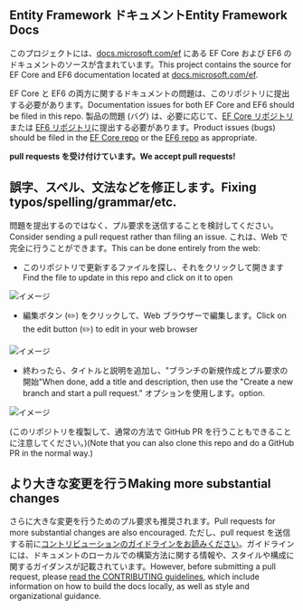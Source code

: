 ## <a name="entity-framework-docs"></a><span data-ttu-id="1b308-101">Entity Framework ドキュメント</span><span class="sxs-lookup"><span data-stu-id="1b308-101">Entity Framework Docs</span></span>

<span data-ttu-id="1b308-102">このプロジェクトには、[docs.microsoft.com/ef](https://docs.microsoft.com/ef/) にある EF Core および EF6 のドキュメントのソースが含まれています。</span><span class="sxs-lookup"><span data-stu-id="1b308-102">This project contains the source for EF Core and EF6 documentation located at [docs.microsoft.com/ef](https://docs.microsoft.com/ef/).</span></span> 

<span data-ttu-id="1b308-103">EF Core と EF6 の両方に関するドキュメントの問題は、このリポジトリに提出する必要があります。</span><span class="sxs-lookup"><span data-stu-id="1b308-103">Documentation issues for both EF Core and EF6 should be filed in this repo.</span></span> <span data-ttu-id="1b308-104">製品の問題 (バグ) は、必要に応じて、[EF Core リポジトリ](https://github.com/dotnet/efcore)または [EF6 リポジトリ](https://github.com/dotnet/ef6)に提出する必要があります。</span><span class="sxs-lookup"><span data-stu-id="1b308-104">Product issues (bugs) should be filed in the [EF Core repo](https://github.com/dotnet/efcore) or the [EF6 repo](https://github.com/dotnet/ef6) as appropriate.</span></span>

<span data-ttu-id="1b308-105">**pull requests を受け付けています。**</span><span class="sxs-lookup"><span data-stu-id="1b308-105">**We accept pull requests!**</span></span>

## <a name="fixing-typosspellinggrammaretc"></a><span data-ttu-id="1b308-106">誤字、スペル、文法などを修正します。</span><span class="sxs-lookup"><span data-stu-id="1b308-106">Fixing typos/spelling/grammar/etc.</span></span>

<span data-ttu-id="1b308-107">問題を提出するのではなく、プル要求を送信することを検討してください。</span><span class="sxs-lookup"><span data-stu-id="1b308-107">Consider sending a pull request rather than filing an issue.</span></span> <span data-ttu-id="1b308-108">これは、Web で完全に行うことができます。</span><span class="sxs-lookup"><span data-stu-id="1b308-108">This can be done entirely from the web:</span></span>

* <span data-ttu-id="1b308-109">このリポジトリで更新するファイルを探し、それをクリックして開きます</span><span class="sxs-lookup"><span data-stu-id="1b308-109">Find the file to update in this repo and click on it to open</span></span>

![イメージ](https://user-images.githubusercontent.com/1430078/64454137-10199400-d09f-11e9-9d1a-b7fdca2c518e.png)

* <span data-ttu-id="1b308-111">編集ボタン (✏️) をクリックして、Web ブラウザーで編集します。</span><span class="sxs-lookup"><span data-stu-id="1b308-111">Click on the edit button (✏️) to edit in your web browser</span></span>

![イメージ](https://user-images.githubusercontent.com/1430078/64454321-85856480-d09f-11e9-85a6-1c93bc6611e2.png)

* <span data-ttu-id="1b308-113">終わったら、タイトルと説明を追加し、"ブランチの新規作成とプル要求の開始"</span><span class="sxs-lookup"><span data-stu-id="1b308-113">When done, add a title and description, then use the "Create a new branch and start a pull request."</span></span> <span data-ttu-id="1b308-114">オプションを使用します。</span><span class="sxs-lookup"><span data-stu-id="1b308-114">option.</span></span>

![イメージ](https://user-images.githubusercontent.com/1430078/64454455-dac17600-d09f-11e9-922b-0346117011f5.png)

<span data-ttu-id="1b308-116">(このリポジトリを複製して、通常の方法で GitHub PR を行うこともできることに注意してください。)</span><span class="sxs-lookup"><span data-stu-id="1b308-116">(Note that you can also clone this repo and do a GitHub PR in the normal way.)</span></span>

## <a name="making-more-substantial-changes"></a><span data-ttu-id="1b308-117">より大きな変更を行う</span><span class="sxs-lookup"><span data-stu-id="1b308-117">Making more substantial changes</span></span>

<span data-ttu-id="1b308-118">さらに大きな変更を行うためのプル要求も推奨されます。</span><span class="sxs-lookup"><span data-stu-id="1b308-118">Pull requests for more substantial changes are also encouraged.</span></span> <span data-ttu-id="1b308-119">ただし、pull request を送信する前に[コントリビューションのガイドラインをお読みください](CONTRIBUTING.md)。ガイドラインには、ドキュメントのローカルでの構築方法に関する情報や、スタイルや構成に関するガイダンスが記載されています。</span><span class="sxs-lookup"><span data-stu-id="1b308-119">However, before submitting a pull request, please [read the CONTRIBUTING guidelines](CONTRIBUTING.md), which include information on how to build the docs locally, as well as style and organizational guidance.</span></span>
